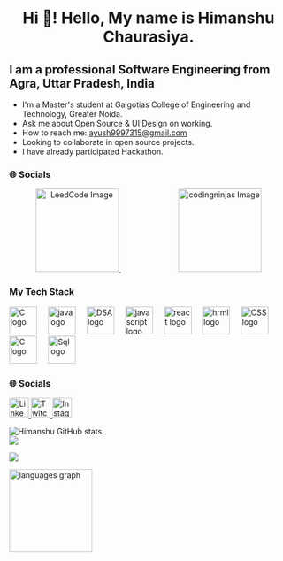 <h1 align="center">Hi 👋! Hello, My name is Himanshu Chaurasiya.</h1>
<h2>I am a professional Software Engineering from Agra, Uttar Pradesh, India</h2>

- I'm a Master's student at Galgotias College of Engineering and Technology, Greater Noida.
- Ask me about Open Source & UI Design on working. 
- How to reach me: ayush9997315@gmail.com
- Looking to collaborate in open source projects.
- I have already participated Hackathon.

###  🌐 Socials

<div align="center">

<a href="https://leetcode.com/Himanshu9997/" target="_blank" rel="noopener noreferrer">
  <img src="https://th.bing.com/th?id=OIP.tQl87Uu6ExLiN0G77N2howHaHa&w=250&h=250&c=8&rs=1&qlt=90&o=6&pid=3.1&rm=2" height="150" padding="10px" alt="LeedCode Image">
</a>
 
<img width="100" />
  
<a href="https://www.codingninjas.com/studio/profile/HimanshuCode" target="_blank" rel="noopener noreferrer">
  <img src="https://th.bing.com/th?id=OIP.tQl87Uu6ExLiN0G77N2howHaHa&w=250&h=250&c=8&rs=1&qlt=90&o=6&pid=3.1&rm=2" height="150" padding="10px" alt="codingninjas Image">
</a>

</div>

###  My Tech Stack

<div align="left">

  <img src="https://static.skillshare.com/uploads/video/thumbnails/b9455fc40a4053509ef0a77b8ddb6a51/original" height="50" alt="C logo"  />
  <img width="12" />
  <img src="https://www.iteindia.in/wp-content/uploads/2018/08/Java.jpg" height="50" alt="java logo"  />
  <img width="12" />
  <img src="https://i.ytimg.com/vi/lq60Vfa_U4U/maxresdefault.jpg" height="50" alt="DSA logo"  />
  <img width="12" />
  <img src="https://cdn.jsdelivr.net/gh/devicons/devicon/icons/javascript/javascript-original.svg" height="50" alt="javascript logo"  />
  <img width="12" />
  <img src="https://cdn.jsdelivr.net/gh/devicons/devicon/icons/react/react-original.svg" height="50" alt="react logo"  />
  <img width="12" />
  <img src="https://th.bing.com/th/id/OIP.CYAMXqfgsWg3Ix91RJbbYAHaHa?w=218&h=218&c=7&r=0&o=5&pid=1.7" height="50" alt="hrml logo"  />
  <img width="12" />
  <img src="https://cdn.mos.cms.futurecdn.net/0a795e0c6e29d02b02aa2903109f07b6-1200-80.jpg" height="50" alt="CSS logo" />
  <img width="12" />
  <img src="https://static.skillshare.com/uploads/video/thumbnails/b9455fc40a4053509ef0a77b8ddb6a51/original" height="50" alt="C logo"  />
  <img width="12" />
  <img src="https://www.freeiconspng.com/uploads/sql-database-icon-png-17.png" height="50" alt="Sql logo"  />
</div>

### 🌐 Socials

<div align="left">
  <a href="https://www.linkedin.com/in/himanshu-chaurasiya-6a46a125a/" target="_blank" rel="noopener noreferrer">
  <img src="https://img.shields.io/static/v1?message=LinkedIn&logo=linkedin&label=&color=0077B5&logoColor=white&labelColor=&style=for-the-badge" height="35" alt="LinkedIn">
</a>

<a href="https://twitter.com/Himanshuch58449" target="_blank" rel="noopener noreferrer">
  <img src="https://img.shields.io/static/v1?message=Twitch&logo=twitch&label=&color=9146FF&logoColor=white&labelColor=&style=for-the-badge" height="35" alt="Twitch">
</a>

  <a href="https://www.instagram.com/2663himanshu/?hl=en" >
  <img src="https://img.shields.io/static/v1?message=Instagram&logo=instagram&label=&color=E4405F&logoColor=white&labelColor=&style=for-the-badge" height="35" alt="Instagram">
</a>


![Himanshu GitHub stats](https://github-readme-stats.vercel.app/api?username=himanshu9997&show_icons=true&theme=FFFFFF)</br>
![](https://github-readme-streak-stats.herokuapp.com/?user=narayan2111&theme=swift&hide_border=false&bg_color=FFFFFF)<br/>

![](https://github-readme-stats.vercel.app/api/top-langs/?username=himanshu9997&theme=swift&hide_border=false&include_all_commits=true&count_private=false&layout=compact&bg_color=FFFFFF)


<img src="https://github-readme-stats.vercel.app/api/top-langs?username=himanshu9997&locale=en&hide_title=false&layout=compact&card_width=320&langs_count=8&theme=dracula&hide_border=false&langs=c,java,javascript,react,html,css,sql" height="150" alt="languages graph"  />

###

<br clear="both">

###
